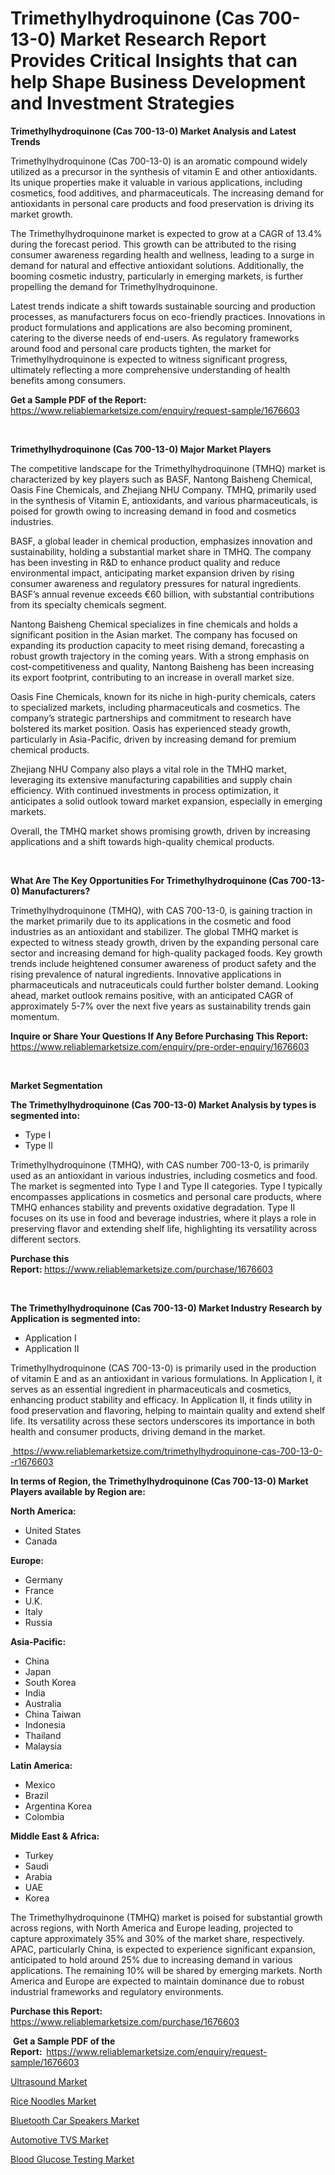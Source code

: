 <p><h1>Trimethylhydroquinone (Cas 700-13-0) Market Research Report Provides Critical Insights that can help Shape Business Development and Investment Strategies</h1></p><p><strong>Trimethylhydroquinone (Cas 700-13-0) Market Analysis and Latest Trends</strong></p>
<p><p>Trimethylhydroquinone (Cas 700-13-0) is an aromatic compound widely utilized as a precursor in the synthesis of vitamin E and other antioxidants. Its unique properties make it valuable in various applications, including cosmetics, food additives, and pharmaceuticals. The increasing demand for antioxidants in personal care products and food preservation is driving its market growth.</p><p>The Trimethylhydroquinone market is expected to grow at a CAGR of 13.4% during the forecast period. This growth can be attributed to the rising consumer awareness regarding health and wellness, leading to a surge in demand for natural and effective antioxidant solutions. Additionally, the booming cosmetic industry, particularly in emerging markets, is further propelling the demand for Trimethylhydroquinone.</p><p>Latest trends indicate a shift towards sustainable sourcing and production processes, as manufacturers focus on eco-friendly practices. Innovations in product formulations and applications are also becoming prominent, catering to the diverse needs of end-users. As regulatory frameworks around food and personal care products tighten, the market for Trimethylhydroquinone is expected to witness significant progress, ultimately reflecting a more comprehensive understanding of health benefits among consumers.</p></p>
<p><strong>Get a Sample PDF of the Report:&nbsp;</strong> <a href="https://www.reliablemarketsize.com/enquiry/request-sample/1676603?utm_campaign=1131&utm_medium=2&utm_source=Github&utm_content=ia&utm_term=30092024&utm_id=trimethylhydroquinone-cas-700-13-0">https://www.reliablemarketsize.com/enquiry/request-sample/1676603</a></p>
<p>&nbsp;</p>
<p><strong>Trimethylhydroquinone (Cas 700-13-0) Major Market Players</strong></p>
<p><p>The competitive landscape for the Trimethylhydroquinone (TMHQ) market is characterized by key players such as BASF, Nantong Baisheng Chemical, Oasis Fine Chemicals, and Zhejiang NHU Company. TMHQ, primarily used in the synthesis of Vitamin E, antioxidants, and various pharmaceuticals, is poised for growth owing to increasing demand in food and cosmetics industries.</p><p>BASF, a global leader in chemical production, emphasizes innovation and sustainability, holding a substantial market share in TMHQ. The company has been investing in R&D to enhance product quality and reduce environmental impact, anticipating market expansion driven by rising consumer awareness and regulatory pressures for natural ingredients. BASF’s annual revenue exceeds €60 billion, with substantial contributions from its specialty chemicals segment.</p><p>Nantong Baisheng Chemical specializes in fine chemicals and holds a significant position in the Asian market. The company has focused on expanding its production capacity to meet rising demand, forecasting a robust growth trajectory in the coming years. With a strong emphasis on cost-competitiveness and quality, Nantong Baisheng has been increasing its export footprint, contributing to an increase in overall market size.</p><p>Oasis Fine Chemicals, known for its niche in high-purity chemicals, caters to specialized markets, including pharmaceuticals and cosmetics. The company’s strategic partnerships and commitment to research have bolstered its market position. Oasis has experienced steady growth, particularly in Asia-Pacific, driven by increasing demand for premium chemical products.</p><p>Zhejiang NHU Company also plays a vital role in the TMHQ market, leveraging its extensive manufacturing capabilities and supply chain efficiency. With continued investments in process optimization, it anticipates a solid outlook toward market expansion, especially in emerging markets.</p><p>Overall, the TMHQ market shows promising growth, driven by increasing applications and a shift towards high-quality chemical products.</p></p>
<p>&nbsp;</p>
<p><strong>What Are The Key Opportunities For Trimethylhydroquinone (Cas 700-13-0) Manufacturers?</strong></p>
<p><p>Trimethylhydroquinone (TMHQ), with CAS 700-13-0, is gaining traction in the market primarily due to its applications in the cosmetic and food industries as an antioxidant and stabilizer. The global TMHQ market is expected to witness steady growth, driven by the expanding personal care sector and increasing demand for high-quality packaged foods. Key growth trends include heightened consumer awareness of product safety and the rising prevalence of natural ingredients. Innovative applications in pharmaceuticals and nutraceuticals could further bolster demand. Looking ahead, market outlook remains positive, with an anticipated CAGR of approximately 5-7% over the next five years as sustainability trends gain momentum.</p></p>
<p><strong>Inquire or Share Your Questions If Any Before Purchasing This Report:</strong> <a href="https://www.reliablemarketsize.com/enquiry/pre-order-enquiry/1676603?utm_campaign=1131&utm_medium=2&utm_source=Github&utm_content=ia&utm_term=30092024&utm_id=trimethylhydroquinone-cas-700-13-0">https://www.reliablemarketsize.com/enquiry/pre-order-enquiry/1676603</a></p>
<p>&nbsp;</p>
<p><strong>Market Segmentation</strong></p>
<p><strong>The Trimethylhydroquinone (Cas 700-13-0) Market Analysis by types is segmented into:</strong></p>
<p><ul><li>Type I</li><li>Type II</li></ul></p>
<p><p>Trimethylhydroquinone (TMHQ), with CAS number 700-13-0, is primarily used as an antioxidant in various industries, including cosmetics and food. The market is segmented into Type I and Type II categories. Type I typically encompasses applications in cosmetics and personal care products, where TMHQ enhances stability and prevents oxidative degradation. Type II focuses on its use in food and beverage industries, where it plays a role in preserving flavor and extending shelf life, highlighting its versatility across different sectors.</p></p>
<p><strong>Purchase this Report:&nbsp;</strong><a href="https://www.reliablemarketsize.com/purchase/1676603?utm_campaign=1131&utm_medium=2&utm_source=Github&utm_content=ia&utm_term=30092024&utm_id=trimethylhydroquinone-cas-700-13-0">https://www.reliablemarketsize.com/purchase/1676603</a></p>
<p>&nbsp;</p>
<p><strong>The Trimethylhydroquinone (Cas 700-13-0) Market Industry Research by Application is segmented into:</strong></p>
<p><ul><li>Application I</li><li>Application II</li></ul></p>
<p><p>Trimethylhydroquinone (CAS 700-13-0) is primarily used in the production of vitamin E and as an antioxidant in various formulations. In Application I, it serves as an essential ingredient in pharmaceuticals and cosmetics, enhancing product stability and efficacy. In Application II, it finds utility in food preservation and flavoring, helping to maintain quality and extend shelf life. Its versatility across these sectors underscores its importance in both health and consumer products, driving demand in the market.</p></p>
<p><a href="https://www.reliablemarketsize.com/trimethylhydroquinone-cas-700-13-0--r1676603?utm_campaign=1131&utm_medium=2&utm_source=Github&utm_content=ia&utm_term=30092024&utm_id=trimethylhydroquinone-cas-700-13-0">&nbsp;https://www.reliablemarketsize.com/trimethylhydroquinone-cas-700-13-0--r1676603</a></p>
<p><strong>In terms of Region, the Trimethylhydroquinone (Cas 700-13-0) Market Players available by Region are:</strong></p>
<p>
    <p> <strong> North America: </strong>
        <ul>
            <li>United States</li>
            <li>Canada</li>
        </ul>
        </p> 
    <p> <strong> Europe: </strong>
        <ul>
            <li>Germany</li>
            <li>France</li>
            <li>U.K.</li>
            <li>Italy</li>
            <li>Russia</li>
        </ul>
        </p> 
    <p> <strong> Asia-Pacific: </strong>
        <ul>
            <li>China</li>
            <li>Japan</li>
            <li>South Korea</li>
            <li>India</li>
            <li>Australia</li>
            <li>China Taiwan</li>
            <li>Indonesia</li>
            <li>Thailand</li>
            <li>Malaysia</li>
        </ul>
        </p> 
    <p> <strong> Latin America: </strong>
        <ul>
            <li>Mexico</li>
            <li>Brazil</li>
            <li>Argentina Korea</li>
            <li>Colombia</li>
        </ul>
        </p> 
    <p> <strong> Middle East & Africa: </strong>
        <ul>
            <li>Turkey</li>
            <li>Saudi</li>
            <li>Arabia</li>
            <li>UAE</li>
            <li>Korea</li>
        </ul>
    </p>
    </p>
<p><p>The Trimethylhydroquinone (TMHQ) market is poised for substantial growth across regions, with North America and Europe leading, projected to capture approximately 35% and 30% of the market share, respectively. APAC, particularly China, is expected to experience significant expansion, anticipated to hold around 25% due to increasing demand in various applications. The remaining 10% will be shared by emerging markets. North America and Europe are expected to maintain dominance due to robust industrial frameworks and regulatory environments.</p></p>
<p><strong>Purchase this Report: </strong><a href="https://www.reliablemarketsize.com/purchase/1676603?utm_campaign=1131&utm_medium=2&utm_source=Github&utm_content=ia&utm_term=30092024&utm_id=trimethylhydroquinone-cas-700-13-0">https://www.reliablemarketsize.com/purchase/1676603</a></p>
<p>&nbsp;<strong>Get a Sample PDF of the Report:&nbsp;&nbsp;</strong><a href="https://www.reliablemarketsize.com/enquiry/request-sample/1676603?utm_campaign=1131&utm_medium=2&utm_source=Github&utm_content=ia&utm_term=30092024&utm_id=trimethylhydroquinone-cas-700-13-0">https://www.reliablemarketsize.com/enquiry/request-sample/1676603</a></p>
<p><strong></strong></p>
<p><p><a href="https://www.linkedin.com/pulse/global-ultrasound-market-trends-forecasts-strategic-analysis-wehnc?utm_campaign=1131&utm_medium=2&utm_source=Github&utm_content=ia&utm_term=30092024&utm_id=trimethylhydroquinone-cas-700-13-0">Ultrasound Market</a></p><p><a href="https://www.linkedin.com/pulse/what-emerging-market-trends-rice-noodles-detailed-overview-applications-5oirc?utm_campaign=1131&utm_medium=2&utm_source=Github&utm_content=ia&utm_term=30092024&utm_id=trimethylhydroquinone-cas-700-13-0">Rice Noodles Market</a></p><p><a href="https://issuu.com/reportprime-2/docs/bluetooth-car-speakers-market-size-_5ed015b7a66bf7?utm_campaign=1131&utm_medium=2&utm_source=Github&utm_content=ia&utm_term=30092024&utm_id=trimethylhydroquinone-cas-700-13-0">Bluetooth Car Speakers Market</a></p><p><a href="https://issuu.com/reportprime-2/docs/automotive-tvs-market-size-2030.ppt_f338aa84c02f8b?utm_campaign=1131&utm_medium=2&utm_source=Github&utm_content=ia&utm_term=30092024&utm_id=trimethylhydroquinone-cas-700-13-0">Automotive TVS Market</a></p><p><a href="https://www.linkedin.com/pulse/what-emerging-market-trends-blood-glucose-testing-detailed-3acuc?utm_campaign=1131&utm_medium=2&utm_source=Github&utm_content=ia&utm_term=30092024&utm_id=trimethylhydroquinone-cas-700-13-0">Blood Glucose Testing Market</a></p></p>